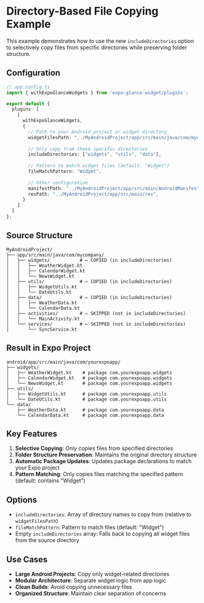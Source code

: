 # Directory-Based File Copying Example

This example demonstrates how to use the new `includeDirectories` option to selectively copy files from specific directories while preserving folder structure.

## Configuration

```typescript
// app.config.ts
import { withExpoGlanceWidgets } from 'expo-glance-widget/plugins';

export default {
  plugins: [
    [
      withExpoGlanceWidgets,
      {
        // Path to your Android project or widget directory
        widgetFilesPath: "../MyAndroidProject/app/src/main/java/com/mycompany/",
        
        // Only copy from these specific directories
        includeDirectories: ["widgets", "utils", "data"],
        
        // Pattern to match widget files (default: "Widget")
        fileMatchPattern: "Widget",
        
        // Other configuration
        manifestPath: "../MyAndroidProject/app/src/main/AndroidManifest.xml",
        resPath: "../MyAndroidProject/app/src/main/res",
      }
    ]
  ]
};
```

## Source Structure

```
MyAndroidProject/
├── app/src/main/java/com/mycompany/
│   ├── widgets/           # ← COPIED (in includeDirectories)
│   │   ├── WeatherWidget.kt
│   │   ├── CalendarWidget.kt
│   │   └── NewsWidget.kt
│   ├── utils/             # ← COPIED (in includeDirectories)
│   │   ├── WidgetUtils.kt
│   │   └── DateUtils.kt
│   ├── data/              # ← COPIED (in includeDirectories)
│   │   ├── WeatherData.kt
│   │   └── CalendarData.kt
│   ├── activities/        # ← SKIPPED (not in includeDirectories)
│   │   └── MainActivity.kt
│   └── services/          # ← SKIPPED (not in includeDirectories)
│       └── SyncService.kt
```

## Result in Expo Project

```
android/app/src/main/java/com/yourexpoapp/
├── widgets/
│   ├── WeatherWidget.kt    # package com.yourexpoapp.widgets
│   ├── CalendarWidget.kt   # package com.yourexpoapp.widgets
│   └── NewsWidget.kt       # package com.yourexpoapp.widgets
├── utils/
│   ├── WidgetUtils.kt      # package com.yourexpoapp.utils
│   └── DateUtils.kt        # package com.yourexpoapp.utils
└── data/
    ├── WeatherData.kt      # package com.yourexpoapp.data
    └── CalendarData.kt     # package com.yourexpoapp.data
```

## Key Features

1. **Selective Copying**: Only copies files from specified directories
2. **Folder Structure Preservation**: Maintains the original directory structure
3. **Automatic Package Updates**: Updates package declarations to match your Expo project
4. **Pattern Matching**: Only copies files matching the specified pattern (default: contains "Widget")

## Options

- `includeDirectories`: Array of directory names to copy from (relative to `widgetFilesPath`)
- `fileMatchPattern`: Pattern to match files (default: "Widget")
- Empty `includeDirectories` array: Falls back to copying all widget files from the source directory

## Use Cases

- **Large Android Projects**: Copy only widget-related directories
- **Modular Architecture**: Separate widget logic from app logic
- **Clean Builds**: Avoid copying unnecessary files
- **Organized Structure**: Maintain clear separation of concerns
